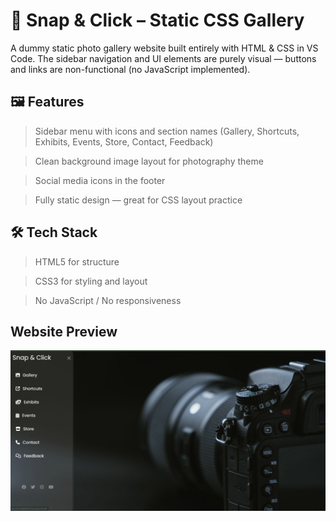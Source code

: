 # 📸 Snap & Click – Static CSS Gallery

A dummy static photo gallery website built entirely with HTML & CSS in VS Code.
The sidebar navigation and UI elements are purely visual — buttons and links are non-functional (no JavaScript implemented).

## 🖼 Features

>Sidebar menu with icons and section names (Gallery, Shortcuts, Exhibits, Events, Store, Contact, Feedback)

>Clean background image layout for photography theme

>Social media icons in the footer

>Fully static design — great for CSS layout practice

## 🛠 Tech Stack

>HTML5 for structure

>CSS3 for styling and layout

>No JavaScript / No responsiveness



## Website Preview


![Website Preview](Screenshot%202025-08-14%20204110.png)


